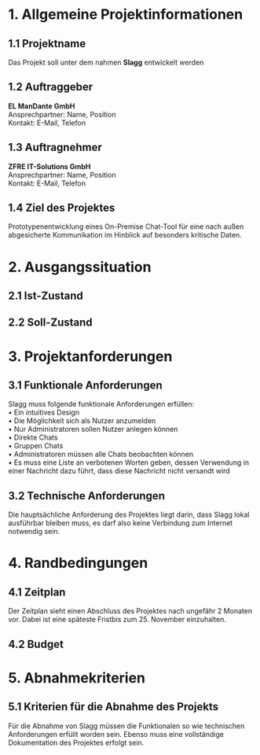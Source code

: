 # 1. Allgemeine Projektinformationen
## 1.1 Projektname

Das Projekt soll unter dem nahmen **Slagg** entwickelt werden

## 1.2 Auftraggeber

**EL ManDante GmbH** <br>
Ansprechpartner: Name, Position <br>
Kontakt: E-Mail, Telefon

## 1.3 Auftragnehmer

**ZFRE IT-Solutions GmbH** <br>
Ansprechpartner: Name, Position <br>
Kontakt: E-Mail, Telefon

## 1.4 Ziel des Projektes

Prototypenentwicklung eines On-Premise Chat-Tool für eine nach außen abgesicherte Kommunikation im Hinblick auf besonders kritische Daten. 

# 2. Ausgangssituation

## 2.1 Ist-Zustand

## 2.2 Soll-Zustand

# 3. Projektanforderungen

## 3.1 Funktionale Anforderungen

Slagg muss folgende funktionale Anforderungen erfüllen: <br>
•	Ein intuitives Design <br>
•	Die Möglichkeit sich als Nutzer anzumelden <br>
•	Nur Administratoren sollen Nutzer anlegen können <br>
•	Direkte Chats <br>
•	Gruppen Chats  <br>
•	Administratoren müssen alle Chats beobachten können <br>
•	Es muss eine Liste an verbotenen Worten geben, dessen Verwendung in einer Nachricht dazu führt, dass diese Nachricht nicht versandt wird

## 3.2 Technische Anforderungen

Die hauptsächliche Anforderung des Projektes liegt darin, dass Slagg lokal ausführbar bleiben muss, es darf also keine Verbindung zum Internet notwendig sein. 

# 4. Randbedingungen

## 4.1 Zeitplan

Der Zeitplan sieht einen Abschluss des Projektes nach ungefähr 2 Monaten vor. Dabei ist eine späteste Fristbis zum 25. November einzuhalten.

## 4.2 Budget

# 5. Abnahmekriterien
## 5.1 Kriterien für die Abnahme des Projekts

Für die Abnahme von Slagg müssen die Funktionalen so wie technischen Anforderungen erfüllt worden sein. Ebenso muss eine vollständige Dokumentation des Projektes erfolgt sein. 
